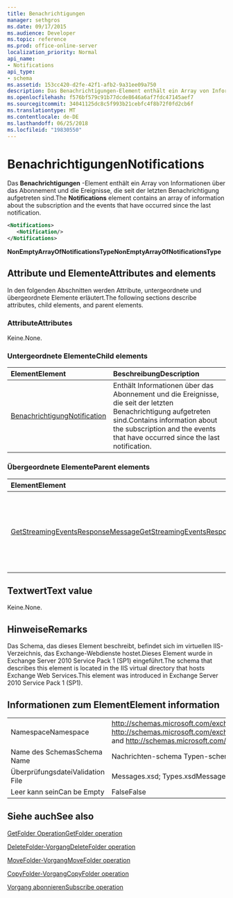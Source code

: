 ```yaml
---
title: Benachrichtigungen
manager: sethgros
ms.date: 09/17/2015
ms.audience: Developer
ms.topic: reference
ms.prod: office-online-server
localization_priority: Normal
api_name:
- Notifications
api_type:
- schema
ms.assetid: 153cc420-d2fe-42f1-afb2-9a31ee09a750
description: Das Benachrichtigungen-Element enthält ein Array von Informationen über das Abonnement und die Ereignisse, die seit der letzten Benachrichtigung aufgetreten sind.
ms.openlocfilehash: f576bf579c91b77dcde8646a6af7fdc47145aef7
ms.sourcegitcommit: 34041125dc8c5f993b21cebfc4f8b72f0fd2cb6f
ms.translationtype: MT
ms.contentlocale: de-DE
ms.lasthandoff: 06/25/2018
ms.locfileid: "19830550"
---
```

# <a name="notifications"></a><span data-ttu-id="36cd5-103">Benachrichtigungen</span><span class="sxs-lookup"><span data-stu-id="36cd5-103">Notifications</span></span>

<span data-ttu-id="36cd5-104">Das **Benachrichtigungen** -Element enthält ein Array von Informationen über das Abonnement und die Ereignisse, die seit der letzten Benachrichtigung aufgetreten sind.</span><span class="sxs-lookup"><span data-stu-id="36cd5-104">The **Notifications** element contains an array of information about the subscription and the events that have occurred since the last notification.</span></span> 
  
```xml
<Notifications>
   <Notification/>
</Notifications>
```

 <span data-ttu-id="36cd5-105">**NonEmptyArrayOfNotificationsType**</span><span class="sxs-lookup"><span data-stu-id="36cd5-105">**NonEmptyArrayOfNotificationsType**</span></span>
## <a name="attributes-and-elements"></a><span data-ttu-id="36cd5-106">Attribute und Elemente</span><span class="sxs-lookup"><span data-stu-id="36cd5-106">Attributes and elements</span></span>

<span data-ttu-id="36cd5-107">In den folgenden Abschnitten werden Attribute, untergeordnete und übergeordnete Elemente erläutert.</span><span class="sxs-lookup"><span data-stu-id="36cd5-107">The following sections describe attributes, child elements, and parent elements.</span></span>
  
### <a name="attributes"></a><span data-ttu-id="36cd5-108">Attribute</span><span class="sxs-lookup"><span data-stu-id="36cd5-108">Attributes</span></span>

<span data-ttu-id="36cd5-109">Keine.</span><span class="sxs-lookup"><span data-stu-id="36cd5-109">None.</span></span>
  
### <a name="child-elements"></a><span data-ttu-id="36cd5-110">Untergeordnete Elemente</span><span class="sxs-lookup"><span data-stu-id="36cd5-110">Child elements</span></span>

|<span data-ttu-id="36cd5-111">**Element**</span><span class="sxs-lookup"><span data-stu-id="36cd5-111">**Element**</span></span>|<span data-ttu-id="36cd5-112">**Beschreibung**</span><span class="sxs-lookup"><span data-stu-id="36cd5-112">**Description**</span></span>|
|:-----|:-----|
|[<span data-ttu-id="36cd5-113">Benachrichtigung</span><span class="sxs-lookup"><span data-stu-id="36cd5-113">Notification</span></span>](notification-ex15websvcsotherref.md) <br/> |<span data-ttu-id="36cd5-114">Enthält Informationen über das Abonnement und die Ereignisse, die seit der letzten Benachrichtigung aufgetreten sind.</span><span class="sxs-lookup"><span data-stu-id="36cd5-114">Contains information about the subscription and the events that have occurred since the last notification.</span></span>  <br/> |
   
### <a name="parent-elements"></a><span data-ttu-id="36cd5-115">Übergeordnete Elemente</span><span class="sxs-lookup"><span data-stu-id="36cd5-115">Parent elements</span></span>

|<span data-ttu-id="36cd5-116">**Element**</span><span class="sxs-lookup"><span data-stu-id="36cd5-116">**Element**</span></span>|<span data-ttu-id="36cd5-117">**Beschreibung**</span><span class="sxs-lookup"><span data-stu-id="36cd5-117">**Description**</span></span>|
|:-----|:-----|
|[<span data-ttu-id="36cd5-118">GetStreamingEventsResponseMessage</span><span class="sxs-lookup"><span data-stu-id="36cd5-118">GetStreamingEventsResponseMessage</span></span>](getstreamingeventsresponsemessage.md) <br/> |<span data-ttu-id="36cd5-119">Enthält den Status und das Ergebnis einer einzelnen Anforderung [GetStreamingEvents Vorgang](getstreamingevents-operation.md) .</span><span class="sxs-lookup"><span data-stu-id="36cd5-119">Contains the status and result of a single [GetStreamingEvents operation](getstreamingevents-operation.md) request.</span></span>  <br/> |
   
## <a name="text-value"></a><span data-ttu-id="36cd5-120">Textwert</span><span class="sxs-lookup"><span data-stu-id="36cd5-120">Text value</span></span>

<span data-ttu-id="36cd5-121">Keine.</span><span class="sxs-lookup"><span data-stu-id="36cd5-121">None.</span></span>
  
## <a name="remarks"></a><span data-ttu-id="36cd5-122">Hinweise</span><span class="sxs-lookup"><span data-stu-id="36cd5-122">Remarks</span></span>

<span data-ttu-id="36cd5-123">Das Schema, das dieses Element beschreibt, befindet sich im virtuellen IIS-Verzeichnis, das Exchange-Webdienste hostet.Dieses Element wurde in Exchange Server 2010 Service Pack 1 (SP1) eingeführt.</span><span class="sxs-lookup"><span data-stu-id="36cd5-123">The schema that describes this element is located in the IIS virtual directory that hosts Exchange Web Services.This element was introduced in Exchange Server 2010 Service Pack 1 (SP1).</span></span>
  
## <a name="element-information"></a><span data-ttu-id="36cd5-124">Informationen zum Element</span><span class="sxs-lookup"><span data-stu-id="36cd5-124">Element information</span></span>

|||
|:-----|:-----|
|<span data-ttu-id="36cd5-125">Namespace</span><span class="sxs-lookup"><span data-stu-id="36cd5-125">Namespace</span></span>  <br/> |<span data-ttu-id="36cd5-126">http://schemas.microsoft.com/exchange/services/2006/messages und http://schemas.microsoft.com/exchange/services/2006/types</span><span class="sxs-lookup"><span data-stu-id="36cd5-126">http://schemas.microsoft.com/exchange/services/2006/messages and http://schemas.microsoft.com/exchange/services/2006/types</span></span>  <br/> |
|<span data-ttu-id="36cd5-127">Name des Schemas</span><span class="sxs-lookup"><span data-stu-id="36cd5-127">Schema Name</span></span>  <br/> |<span data-ttu-id="36cd5-128">Nachrichten-schema Typen-schema</span><span class="sxs-lookup"><span data-stu-id="36cd5-128">Messages schema; Types schema</span></span>  <br/> |
|<span data-ttu-id="36cd5-129">Überprüfungsdatei</span><span class="sxs-lookup"><span data-stu-id="36cd5-129">Validation File</span></span>  <br/> |<span data-ttu-id="36cd5-130">Messages.xsd; Types.xsd</span><span class="sxs-lookup"><span data-stu-id="36cd5-130">Messages.xsd; Types.xsd</span></span>  <br/> |
|<span data-ttu-id="36cd5-131">Leer kann sein</span><span class="sxs-lookup"><span data-stu-id="36cd5-131">Can be Empty</span></span>  <br/> |<span data-ttu-id="36cd5-132">False</span><span class="sxs-lookup"><span data-stu-id="36cd5-132">False</span></span>  <br/> |
   
## <a name="see-also"></a><span data-ttu-id="36cd5-133">Siehe auch</span><span class="sxs-lookup"><span data-stu-id="36cd5-133">See also</span></span>



[<span data-ttu-id="36cd5-134">GetFolder Operation</span><span class="sxs-lookup"><span data-stu-id="36cd5-134">GetFolder operation</span></span>](getfolder-operation.md)
  
[<span data-ttu-id="36cd5-135">DeleteFolder-Vorgang</span><span class="sxs-lookup"><span data-stu-id="36cd5-135">DeleteFolder operation</span></span>](deletefolder-operation.md)
  
[<span data-ttu-id="36cd5-136">MoveFolder-Vorgang</span><span class="sxs-lookup"><span data-stu-id="36cd5-136">MoveFolder operation</span></span>](movefolder-operation.md)
  
[<span data-ttu-id="36cd5-137">CopyFolder-Vorgang</span><span class="sxs-lookup"><span data-stu-id="36cd5-137">CopyFolder operation</span></span>](copyfolder-operation.md)
  
[<span data-ttu-id="36cd5-138">Vorgang abonnieren</span><span class="sxs-lookup"><span data-stu-id="36cd5-138">Subscribe operation</span></span>](subscribe-operation.md)

